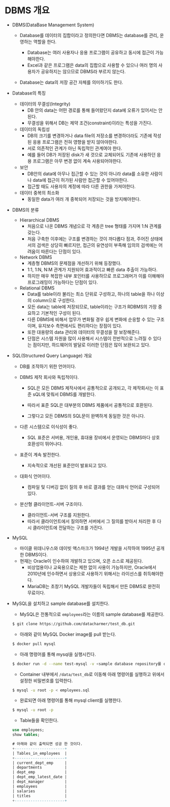 # DBMS 개요

- DBMS(DataBase Management System)

  - Database를 데이터의 집합이라고 정의한다면 DBMS는 database를 관리, 운영하는 역할을 한다.
    - Database는 여러 사용자나 응용 프로그램이 공유하고 동시에 접근이 가능해야한다.
    - Excel과 같은 프로그램은 data의 집합으로 사용할 수 있으나 여러 명의 사용자가 공유하지는 않으므로 DBMS라 부르지 않는다.

  - Database는 data의 저장 공간 자체를 의미하기도 한다.



- Database의 특징
  - 데이터의 무결성(Integrity)
    - DB 안의 data는 어떤 경로를 통해 들어왔던지 data에 오류가 있어서는 안 된다.
    - 무결성을 위해서 DB는 제약 조건(constraint)이라는 특성을 가진다.
  - 데이터의 독립성
    - DB의 크기를 변경하거나 data file의 저장소를 변경하더라도 기존에 작성된 응용 프로그램은 전혀 영향을 받지 않아야한다.
    - 서로 의존적인 관계가 아닌 독립적인 관계여야 한다.
    - 예를 들어 DB가 저장된 disk가 새 것으로 교체되어도 기존에 사용하던 응용 프로그램은 아무 변경 없이 계속 사용되어야한다.
  - 보안
    - DB안의 data에 아무나 접근할 수 있는 것이 아니라 data를 소유한 사람이나 data에 접근이 허가된 사람만 접근할 수 있어야한다.
    - 접근할 때도 사용자의 계정에 따라 다른 권한을 가져야한다.
  - 데이터 중복의 최소화
    - 동일한 data가 여러 개 중복되어 저장되는 것을 방지해야한다.



- DBMS의 분류
  - Hierarchical DBMS
    - 처음으로 나온 DBMS 개념으로 각 계층은 tree 형태를 가지며 1:N 관계를 갖는다.
    - 처음 구축한 이후에는 구조를 변경하는 것이 까다롭다 점과, 주어진 상태에서의 검색은 상당히 빠르지만, 접근의 유연성이 부족해 임의의 검색에는 어려움이 따른다는 단점이 있다.
  - Network DBMS
    - 계층형 DBMS의 문제점을 개선하기 위해 등장했다.
    - 1:1, 1:N, N:M 관계가 지원되어 효과적이고 빠른 data 추출이 가능하다.
    - 하지만 매우 복잡한 내부 포인터를 사용하므로 프로그래머가 이를 이해해야 프로그래밍이 가능하다는 단점이 있다.
  - Relational DBMS
    - Data를 table이라 불리는 최소 단위로 구성하고, 하나의 table을 하나 이상의 column으로 구성한다.
    - 모든 data는 table에 저장되므로, table이라는 구조가 RDBMS의 가장 중요하고 기본적인 구성이 된다.
    - 다른 DBMS에 비해서 업무가 변화될 경우 쉽게 변화에 순응할 수 있는 구조이며, 유지보수 측면에서도 편리하다는 장점이 있다.
    - 또한 대용량의 data 관리와 데이터의 무결성을 잘 보장해준다.
    - 단점은 시스템 자원을 많이 사용해서 시스템이 전반적으로 느려질 수 있다는 점이지만, 하드웨어의 발달로 이러한 단점은 많이 보완되고 있다.



- SQL(Structured Query Language) 개요

  - DB를 조작하기 위한 언어이다.

  - DBMS 제작 회사와 독립적이다.

    - SQL은 모든 DBMS 제작사에서 공통적으로 공개되고, 각 제작회사는 이 표준 sQL에 맞춰서 DBMS를 개발한다.

    - 따라서 표준 SQL은 대부분의 DBMS 제품에서 공통적으로 호환된다.
    - 그렇다고 모든 DBMS의 SQL문이 완벽하게 동일한 것은 아니다.

  - 다른 시스템으로 이식성이 좋다.

    - SQL 표준은 서버용, 개인용, 휴대용 장비에서 운영되는 DBMS마다 상호 호환성이 뛰어나다.

  - 표준이 계속 발전한다.

    - 지속적으로 개선된 표준안이 발표되고 있다.

  - 대화식 언어이다.

    - 컴파일 및 디버깅 없이 질의 후 바로 결과를 얻는 대화식 언어로 구성되어 있다.

  - 분산형 클라이언트-서버 구조이다.

    - 클라이언트-서버 구조를 지원한다.
    - 따라서 클라이언트에서 질의하면 서버에서 그 질의를 받아서 처리한 후 다시 클라이언트에 전달하는 구조를 가진다.



- MySQL
  - 마이클 위데니우스와 데이빗 액스마크가 1994년 개발을 시작하여 1995년 공개한 DBMS이다.
  - 현재는 Oracle이 인수하여 개발하고 있으며, 오픈 소스로 제공된다.
    - 비상업용이나 교육용으로는 제한 없이 사용이 가능하지만, Oracle에서 2010년에 인수하면서 상용으로 사용하기 위해서는 라이선스를 취득해야한다.
    - MariaDB는 초창기 MySQL 개발자들이 독립해서 만든 DBMS로 완전히 무료이다.



- MySQL을 설치하고 sample database를 설치한다.

  - MySQL은 전통적으로 `employees`라는 이름의 sample database를 제공한다.

  ```bash
  $ git clone https://github.com/datacharmer/test_db.git
  ```

  - 아래와 같이 MySQL Docker image를 pull 받는다.

  ```bash
  $ docker pull mysql
  ```

  - 아래 명령어를 통해 mysql을 실행시킨다.

  ```bash
  $ docker run -d --name test-mysql -v <sample database repository를 clone 받은 경로>:/data/test_db -e MYSQL_ROOT_PASSWORD=1234 -p 3306:3306 mysql
  ```

  - Container 내부에서 `/data/test_db`로 이동해 아래 명령어를 실행하고 위에서 설정한 비밀번호를 입력한다.

  ```bash
  $ mysql -u root -p < employees.sql
  ```

  - 완료되면 아래 명령어를 통해 mysql client를 실행한다.

  ```bash
  $ mysql -u root -p
  ```

  - Table들을 확인한다.

  ```sql
  use employees;
  show tables;
  
  # 아래와 같이 출력되면 성공 한 것이다.
  +----------------------+
  | Tables_in_employees  |
  +----------------------+
  | current_dept_emp     |
  | departments          |
  | dept_emp             |
  | dept_emp_latest_date |
  | dept_manager         |
  | employees            |
  | salaries             |
  | titles               |
  +----------------------+
  ```

  
